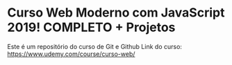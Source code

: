 # Curso Web Moderno com JavaScript 2019! COMPLETO + Projetos 

Este é um repositório do curso de Git e Github Link do curso: https://www.udemy.com/course/curso-web/